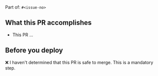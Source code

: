 Part of: `#<issue-no>`

## What this PR accomplishes

- This PR ...

## Before you deploy

❌ I haven't determined that this PR is safe to merge. This is a mandatory step.

<!--
- [ ] I have tophatted or tested this change.
- [ ] I have requested my team members (@bitswap-network/bitswap-devs).
Attach any relevant screenshots
-->
